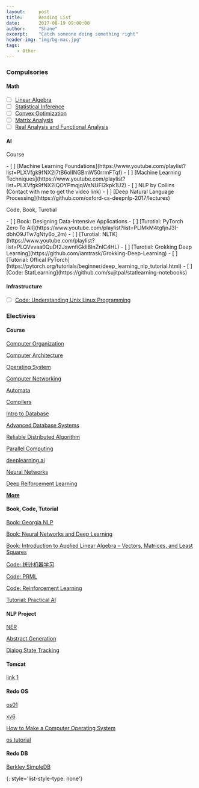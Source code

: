 ```yaml
---
layout:     post
title:      Reading List
date:       2017-08-19 09:00:00
author:     "Shane"
excerpt:    "Catch someone doing something right"
header-img: "img/bg-mac.jpg"
tags:
    - Other
---
```


### Compulsories
#### Math
- [ ] [Linear Algebra](https://www.youtube.com/watch?v=AfY1ak89fwU&list=PLe94oLfiYuBCN-1N9aHJVjqO0K_Ug0VwZ)
- [ ] [Statistical Inference](https://www.youtube.com/playlist?list=PLj6E8qlqmkFtvN44vX_D7YRxAgivkONyN)
- [ ] [Convex Optimization](https://lagunita.stanford.edu/courses/Engineering/CVX101/Winter2014/course/)
- [ ] [Matrix Analysis](https://www.youtube.com/playlist?list=PLj6E8qlqmkFsnTes37wyzOREFTQ9Lv0hI)
- [ ] [Real Analysis and Functional Analysis](https://www.youtube.com/playlist?list=PLTZS5MfjsAzMKStF2fm3kolbIBVEa6Biu)

#### AI
<p id='pzb'>Course</p>
- [ ] [Machine Learning Foundations](https://www.youtube.com/playlist?list=PLXVfgk9fNX2I7tB6oIINGBmW50rrmFTqf)
- [ ] [Machine Learning Techniques](https://www.youtube.com/playlist?list=PLXVfgk9fNX2IQOYPmqjqWsNUFl2kpk1U2)
- [ ] NLP by Collins (Contact with me to get the video link)
- [ ] [Deep Natural Language Processing](https://github.com/oxford-cs-deepnlp-2017/lectures)

<p id='pzb'>Code, Book, Turotial</p>
- [ ] Book: Designing Data-Intensive Applications
- [ ] [Turotial: PyTorch Zero To All](https://www.youtube.com/playlist?list=PLlMkM4tgfjnJ3I-dbhO9JTw7gNty6o_2m)
- [ ] [Turotial: NLTK](https://www.youtube.com/playlist?list=PLQVvvaa0QuDf2JswnfiGkliBInZnIC4HL)
- [ ] [Turotial: Grokking Deep Learning](https://github.com/iamtrask/Grokking-Deep-Learning)
- [ ] [Tutorial: Offical PyTorch](https://pytorch.org/tutorials/beginner/deep_learning_nlp_tutorial.html)
- [ ] [Code: StatLearning](https://github.com/sujitpal/statlearning-notebooks)

#### Infrastructure
- [ ] [Code: Understanding Unix Linux Programming](https://github.com/ZCplayground/Understanding-Unix-Linux-Programming)

### Electivies

#### Course
[Computer Organization](https://www.youtube.com/playlist?list=PLhMnuBfGeCDM8pXLpqib90mDFJI-e1lpk)

[Computer Architecture](https://www.coursera.org/learn/comparch/home/welcome)

[Operating System](https://www.youtube.com/playlist?list=PL--jIyXjDXf6Q4XA6q8RYnyChYzJ0K0F2)

[Computer Networking](https://www.youtube.com/watch?v=-nciJGUPyAM&list=PLK5LBGAqhW7_FNgTSY4UIB58ZEVao13IY)

[Automata](https://www.youtube.com/watch?v=HyUK5RAJg1c&list=PLK_sH5jbkYciCyOTllsGyHVcHErHhtnZZ)

[Compilers](https://lagunita.stanford.edu/courses/Engineering/Compilers/Fall2014/course/)

[Intro to Database](https://www.youtube.com/playlist?list=PLhMnuBfGeCDPtyC9kUf_hG_QwjYzZ0Am1)

[Advanced Database Systems](https://www.youtube.com/playlist?list=PLSE8ODhjZXjYplQRUlrgQKwIAV3es0U6t)

[Reliable Distributed Algorithm](https://www.youtube.com/playlist?list=PLx3mQFFeHPjndmQ0iP9j6C58b90hqGa0X)

[Parallel Computing](https://developer.nvidia.com/educators/existing-courses)

[deeplearning.ai](https://www.youtube.com/channel/UCcIXc5mJsHVYTZR1maL5l9w/featured)

[Neural Networks](https://www.youtube.com/watch?v=SGZ6BttHMPw&list=PL6Xpj9I5qXYEcOhn7TqghAJ6NAPrNmUBH)

[Deep Reiforcement Learning](https://www.youtube.com/playlist?list=PLJV_el3uVTsODxQFgzMzPLa16h6B8kWM_)

[**More**](https://www.youtube.com/channel/UCSynHr2gm5wAqG-69nsTl4A/playlists?shelf_id=0&view=52)

#### Book, Code, Tutorial
[Book: Georgia NLP](https://github.com/jacobeisenstein/gt-nlp-class)

[Book: Neural Networks and Deep Learning](http://neuralnetworksanddeeplearning.com/index.html)

[Book: Introduction to Applied Linear Algebra – Vectors, Matrices, and Least Squares](https://web.stanford.edu/~boyd/vmls/)

[Code: 统计机器学习](https://github.com/fengdu78/lihang-code)

[Code: PRML](https://github.com/ctgk/PRML)

[Code: Reinforcement Learning](https://github.com/ShangtongZhang/reinforcement-learning-an-introduction)

[Tutorial: Practical AI](https://github.com/GokuMohandas/practicalAI)

#### NLP Project
[NER](https://github.com/ZhixiuYe/NER-pytorch)

[Abstract Generation](https://github.com/WillKoehrsen/recurrent-neural-networks)

[Dialog State Tracking](https://github.com/voicy-ai/DialogStateTracking)

#### Tomcat
[link 1](www.jianshu.com/p/dce1ee01fb90)

#### Redo OS
[os01](https://github.com/tuhdo/os01)

[xv6](https://github.com/ranxian/xv6-chinese)

[How to Make a Computer Operating System](https://github.com/SamyPesse/How-to-Make-a-Computer-Operating-System)

[os tutorial](https://github.com/cfenollosa/os-tutorial)

#### Redo DB
[Berkley SimpleDB](https://github.com/iamxpy/SimpleDB)

{: style='list-style-type: none'}